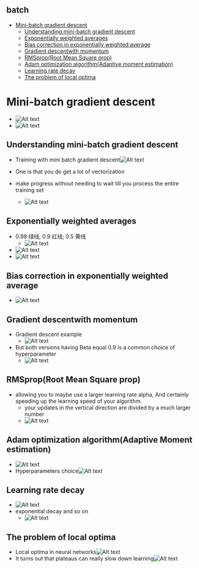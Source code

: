 ## batch

- [Mini-batch gradient descent](#mini-batch-gradient-descent)
  - [Understanding mini-batch gradient descent](#understanding-mini-batch-gradient-descent)
  - [Exponentially weighted averages](#exponentially-weighted-averages)
  - [Bias correction in exponentially weighted average](#bias-correction-in-exponentially-weighted-average)
  - [Gradient descentwith momentum](#gradient-descentwith-momentum)
  - [RMSprop(Root Mean Square prop)](#rmsproproot-mean-square-prop)
  - [Adam optimization algorithm(Adaptive moment estimation)](#adam-optimization-algorithmadaptive-moment-estimation)
  - [Learning rate decay](#learning-rate-decay)
  - [The problem of local optima](#the-problem-of-local-optima)

# Mini-batch gradient descent

- ![Alt text](images/image-107.png)
- ![Alt text](images/image-108.png)

## Understanding mini-batch gradient descent

- Training with mini batch gradient descent![Alt text](images/image-109.png)

- One is that you do get a lot of vectorization
- make progress without needing to wait till you process the entire training set
  - ![Alt text](images/image-110.png)

## Exponentially weighted averages

- 0.98 绿线; 0.9 红线; 0.5 黄线
  - ![Alt text](images/image-111.png)
- ![Alt text](images/image-112.png)
- ![Alt text](images/image-113.png)

## Bias correction in exponentially weighted average

- ![Alt text](images/image-114.png)

## Gradient descentwith momentum

- Gradient descent example
  - ![Alt text](images/image-115.png)
- But both versions having Beta equal 0.9 is a common choice of hyperparameter
  - ![Alt text](images/image-116.png)

## RMSprop(Root Mean Square prop)

- allowing you to maybe use a larger learning rate alpha, And certainly speeding up the learning speed of your algorithm.
  - your updates in the vertical direction are divided by a much larger number
  - ![Alt text](images/image-117.png)

## Adam optimization algorithm(Adaptive Moment estimation)

- ![Alt text](images/image-118.png)
- Hyperparameters choice![Alt text](images/image-119.png)

## Learning rate decay

- ![Alt text](images/image-120.png)
- exponential decay and so on
  - ![Alt text](images/image-121.png)

## The problem of local optima

- Local optima in neural networks![Alt text](images/image-122.png)
- It turns out that plateaus can really slow down learning![Alt text](images/image-123.png)